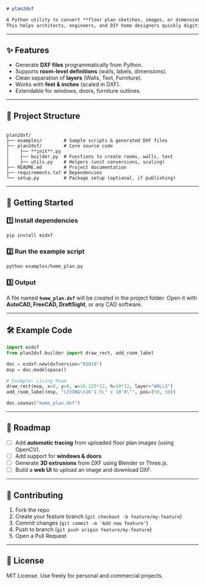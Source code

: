 
```markdown
# plan2dxf

A Python utility to convert **floor plan sketches, images, or dimensions** into clean **AutoCAD DXF files**.  
This helps architects, engineers, and DIY home designers quickly digitize layouts for use in AutoCAD or any CAD software that supports DXF.
```

---

## ✨ Features
- Generate **DXF files** programmatically from Python.
- Supports **room-level definitions** (walls, labels, dimensions).
- Clean separation of **layers** (Walls, Text, Furniture).
- Works with **feet & inches** (scaled in DXF).
- Extendable for windows, doors, furniture outlines.

---

## 📂 Project Structure

```

plan2dxf/
├── examples/        # Sample scripts & generated DXF files
├── plan2dxf/        # Core source code
│    ├── **init**.py
│    ├── builder.py  # Functions to create rooms, walls, text
│    ├── utils.py    # Helpers (unit conversions, scaling)
├── README.md        # Project documentation
├── requirements.txt # Dependencies
└── setup.py         # Package setup (optional, if publishing)

```

---

## 🚀 Getting Started

### 1️⃣ Install dependencies
```bash
pip install ezdxf
````

### 2️⃣ Run the example script

```bash
python examples/home_plan.py
```

### 3️⃣ Output

A file named **`home_plan.dxf`** will be created in the project folder.
Open it with **AutoCAD, FreeCAD, DraftSight**, or any CAD software.

---

## 🛠 Example Code

```python
import ezdxf
from plan2dxf.builder import draw_rect, add_room_label

doc = ezdxf.new(dxfversion="R2010")
msp = doc.modelspace()

# Example: Living Room
draw_rect(msp, x=0, y=0, w=16.125*12, h=10*12, layer="WALLS")
add_room_label(msp, "LIVING\n16'1.5\" x 10'0\"", pos=(50, 50))

doc.saveas("home_plan.dxf")
```

---

## 🔮 Roadmap

* [ ] Add **automatic tracing** from uploaded floor plan images (using OpenCV).
* [ ] Add support for **windows & doors**.
* [ ] Generate **3D extrusions** from DXF using Blender or Three.js.
* [ ] Build a **web UI** to upload an image and download DXF.

---

## 🤝 Contributing

1. Fork the repo
2. Create your feature branch (`git checkout -b feature/my-feature`)
3. Commit changes (`git commit -m 'Add new feature'`)
4. Push to branch (`git push origin feature/my-feature`)
5. Open a Pull Request

---

## 📜 License

MIT License. Use freely for personal and commercial projects.

